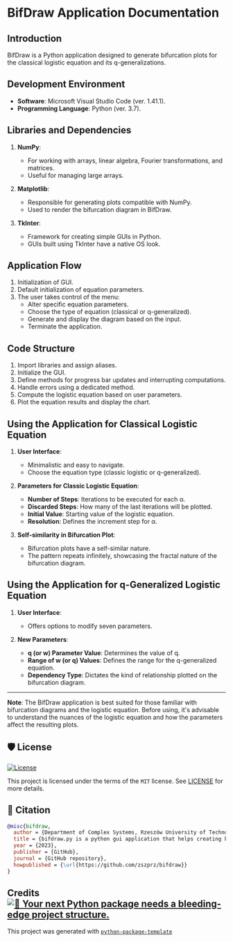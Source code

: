 # BifDraw Application Documentation

## Introduction

BifDraw is a Python application designed to generate bifurcation plots for the classical logistic equation and its q-generalizations.

## Development Environment

- **Software**: Microsoft Visual Studio Code (ver. 1.41.1).
- **Programming Language**: Python (ver. 3.7).

## Libraries and Dependencies

1. **NumPy**: 
   - For working with arrays, linear algebra, Fourier transformations, and matrices.
   - Useful for managing large arrays.
   
2. **Matplotlib**:
   - Responsible for generating plots compatible with NumPy.
   - Used to render the bifurcation diagram in BifDraw.

3. **TkInter**:
   - Framework for creating simple GUIs in Python.
   - GUIs built using TkInter have a native OS look.

## Application Flow

1. Initialization of GUI.
2. Default initialization of equation parameters.
3. The user takes control of the menu:
   - Alter specific equation parameters.
   - Choose the type of equation (classical or q-generalized).
   - Generate and display the diagram based on the input.
   - Terminate the application.

## Code Structure

1. Import libraries and assign aliases.
2. Initialize the GUI.
3. Define methods for progress bar updates and interrupting computations.
4. Handle errors using a dedicated method.
5. Compute the logistic equation based on user parameters.
6. Plot the equation results and display the chart.

## Using the Application for Classical Logistic Equation

1. **User Interface**:
   - Minimalistic and easy to navigate.
   - Choose the equation type (classic logistic or q-generalized).
   
2. **Parameters for Classic Logistic Equation**:
   - **Number of Steps**: Iterations to be executed for each α.
   - **Discarded Steps**: How many of the last iterations will be plotted.
   - **Initial Value**: Starting value of the logistic equation.
   - **Resolution**: Defines the increment step for α.

3. **Self-similarity in Bifurcation Plot**:
   - Bifurcation plots have a self-similar nature. 
   - The pattern repeats infinitely, showcasing the fractal nature of the bifurcation diagram.

## Using the Application for q-Generalized Logistic Equation

1. **User Interface**:
   - Offers options to modify seven parameters.

2. **New Parameters**:
   - **q (or w) Parameter Value**: Determines the value of q.
   - **Range of w (or q) Values**: Defines the range for the q-generalized equation.
   - **Dependency Type**: Dictates the kind of relationship plotted on the bifurcation diagram.

---

**Note**: The BifDraw application is best suited for those familiar with bifurcation diagrams and the logistic equation. Before using, it's advisable to understand the nuances of the logistic equation and how the parameters affect the resulting plots.

## 🛡 License

[![License](https://img.shields.io/github/license/zszprz/bifdraw)](https://github.com/zszprz/bifdraw/blob/master/LICENSE)

This project is licensed under the terms of the `MIT` license. See [LICENSE](https://github.com/zszprz/bifdraw/blob/master/LICENSE) for more details.

## 📃 Citation

```bibtex
@misc{bifdraw,
  author = {Department of Complex Systems, Rzeszów University of Technology},
  title = {bifdraw.py is a python gui application that helps creating bifuraction graphs},
  year = {2023},
  publisher = {GitHub},
  journal = {GitHub repository},
  howpublished = {\url{https://github.com/zszprz/bifdraw}}
}
```

## Credits [![🚀 Your next Python package needs a bleeding-edge project structure.](https://img.shields.io/badge/python--package--template-%F0%9F%9A%80-brightgreen)](https://github.com/TezRomacH/python-package-template)

This project was generated with [`python-package-template`](https://github.com/TezRomacH/python-package-template)
